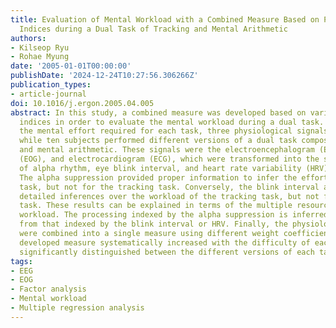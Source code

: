 ```yaml
---
title: Evaluation of Mental Workload with a Combined Measure Based on Physiological
  Indices during a Dual Task of Tracking and Mental Arithmetic
authors:
- Kilseop Ryu
- Rohae Myung
date: '2005-01-01T00:00:00'
publishDate: '2024-12-24T10:27:56.306266Z'
publication_types:
- article-journal
doi: 10.1016/j.ergon.2005.04.005
abstract: In this study, a combined measure was developed based on various physiological
  indices in order to evaluate the mental workload during a dual task. To determine
  the mental effort required for each task, three physiological signals were recorded
  while ten subjects performed different versions of a dual task composed of tracking
  and mental arithmetic. These signals were the electroencephalogram (EEG), electrooculogram
  (EOG), and electrocardiogram (ECG), which were transformed into the suppression
  of alpha rhythm, eye blink interval, and heart rate variability (HRV), respectively.
  The alpha suppression provided proper information to infer the efforts for the arithmetic
  task, but not for the tracking task. Conversely, the blink interval and HRV permitted
  detailed inferences over the workload of the tracking task, but not for the arithmetic
  task. These results can be explained in terms of the multiple resources model of
  workload. The processing indexed by the alpha suppression is inferred to be different
  from that indexed by the blink interval or HRV. Finally, the physiological measures
  were combined into a single measure using different weight coefficients. The newly
  developed measure systematically increased with the difficulty of each task and
  significantly distinguished between the different versions of each task.
tags:
- EEG
- EOG
- Factor analysis
- Mental workload
- Multiple regression analysis
---
```

